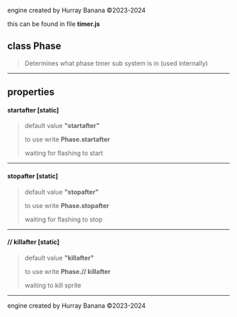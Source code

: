 engine created by Hurray Banana &copy;2023-2024

this can be found in file **timer.js**
## class Phase
> Determines what phase timer sub system is in (used internally)
> 
> 

---

## properties
####  startafter [static]
> default value **"startafter"**
> 
> to use write **Phase.startafter**
> 
> waiting for flashing to start
> 
> 

---

####  stopafter [static]
> default value **"stopafter"**
> 
> to use write **Phase.stopafter**
> 
> waiting for flashing to stop
> 
> 

---

#### // killafter [static]
> default value **"killafter"**
> 
> to use write **Phase.// killafter**
> 
> waiting to kill sprite
> 
> 

---

engine created by Hurray Banana &copy;2023-2024
